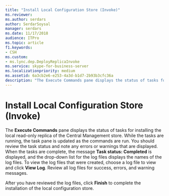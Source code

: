 ```yaml
---
title: "Install Local Configuration Store (Invoke)"
ms.reviewer: 
ms.author: serdars
author: SerdarSoysal
manager: serdars
ms.date: 11/17/2018
audience: ITPro
ms.topic: article
f1.keywords:
- CSH
ms.custom:
- ms.lync.dep.DeployReplicaInvoke
ms.service: skype-for-business-server
ms.localizationpriority: medium
ms.assetid: 6a3cb2e6-e253-4a3d-b1d7-2b93b3cfc36a
description: "The Execute Commands pane displays the status of tasks for installing the local read-only replica of the Central Management store. While the tasks are running, the task pane is updated as the commands are run. You should review the task status and note any errors or warnings that are displayed. When the tasks are complete, the message Task status: Completed is displayed, and the drop-down list for the log files displays the names of the log files. To view the log files that were created, choose a log file to view and click View Log. Review all log files for success, errors, and warning messages."
---
```


# Install Local Configuration Store (Invoke)
 
The **Execute Commands** pane displays the status of tasks for installing the local read-only replica of the Central Management store. While the tasks are running, the task pane is updated as the commands are run. You should review the task status and note any errors or warnings that are displayed. When the tasks are complete, the message **Task status: Completed** is displayed, and the drop-down list for the log files displays the names of the log files. To view the log files that were created, choose a log file to view and click **View Log**. Review all log files for success, errors, and warning messages.
  
After you have reviewed the log files, click **Finish** to complete the installation of the local configuration store.
  

